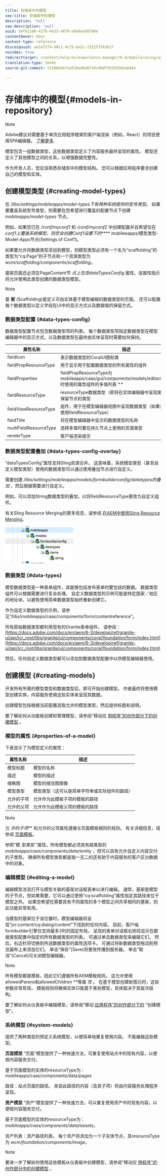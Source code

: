 ```yaml
---
title: 存储库中的模型
seo-title: 存储库中的模型
description: 'null'
seo-description: 'null'
uuid: 54f81180-4178-4e33-a6f0-e9e6ea50798e
contentOwner: User
content-type: reference
discoiquuid: ae1a72f4-d8c1-4c75-ba2c-7322f3743b17
noindex: true
redirecttarget: /content/help/en/experience-manager/6-4/mobile/using/administer-mobile-apps
translation-type: tm+mt
source-git-commit: 5120bbdefea528ad6d07a9c99df565555b6a8444

---
```



# 存储库中的模型{#models-in-repository}

>[!NOTE]
>
>Adobe建议对需要基于单页应用程序框架的客户端渲染（例如，React）的项目使用SPA编辑器。 [了解更多](/help/sites-developing/spa-overview.md).

模型包含一组数据类型，这些数据类型定义了内容服务最终呈现的属性。 模型还定义了其他模型之间的关系，以增强数据完整性。

作为开发人员，您应该熟悉存储库中的模型结构。 您可以根据应用程序要求创建自己的模型和实体。

## 创建模型类型 {#creating-model-types}

在 */libs/settings/mobileapps/model-types下有两种系统提供的型号类型*。 如果要覆盖系统型号类型，则需要在您希望进行覆盖的配置节点下创建 *mobileapps/model-types* 节点。

例如，如果您已在 */conf/myconf1* 和 */conf/myconf2* 中创建配置并且希望仅在 *conf1上覆盖系统模型，则您会创建Conf1设置下的***** mobileeapps/模型类型-Model-Apps节点(Settings of Conf1)。

如果要允许将数据类型添加到模型，则模型类型必须有一个名为“scaffolding”的类型为“cq:Page”的子节点和一个资源类型为 *wcm/scaffolding/components/scaffolding*。

基架页面还必须在PageContent节 *点上包含dataTypesConfig* 属性，该属性指示将允许使用此类型创建的数据类型模型。

>[!NOTE]
>
>基 **架** (Scaffolding)是定义可由实体基于模型编辑的数据类型的页面。 还可以配置每个数据类型以定义字段在UI中的显示方式以及数据值的保留方式。

### 数据类型配置 {#data-types-config}

数据类型配置节点包含数据类型项的列表。 每个数据类型项指定数据类型在模型编辑器中的显示方式，以及数据类型在最终由实体呈现时需要如何保持。

| **属性名称** | **描述** |
|---|---|
| fieldIcon | 表示数据类型的CoralUI图标类 |
| fieldPropResourceType | 用于显示用于配置数据类型的所有属性的组件 |
| fieldProperties | fieldPropResourceType为mobileapps/caas/gui/components/models/editor/datatypes/field时使用的属性组件的多值列表 ** |
| fieldResourceType | resourceType数据类型（即将在实体编辑器中呈现属性的组件）的保留节点的类型 |
| fieldViewResourceType | 组件，用于在模型编辑器视图中呈现数据类型（如果忽略此属性，则使用fieldResourceType） |
| fieldTitle | 将在模型编辑器中显示的数据类型的名称 |
| multiFieldResourceType | 选择多值时要在持久节点上使用的资源类型 |
| renderType | 客户端渲染提示 |

### 数据类型配置叠加 {#data-types-config-overlay}

“dataTypesConfig”属性支持Sling资源合并。 这意味着，系统模型类型（甚至自定义模型类型）使用的数据类型可以通过使用叠加节点进行自定义。

需要创建 */libs/settings/mobileapps/models/formbuilderconfig/datatypes的叠加* ，然后根据需要进行自定义。

例如，可以添加String数据类型的叠加，以将fieldResourceType更改为自定义组件。

有关Sling Resource Merging的更多信息，请参阅 [在AEM中使用Sling Resource Merging](/help/sites-developing/sling-resource-merger.md)。

![chlimage_1-7](assets/chlimage_1-7.png)

### 数据类型 {#data-types}

模型数据类型是一种表单组件，其能够包括发布表单时要包括的数据。 数据类型组件可以根据需要进行复杂处理。 自定义数据类型的示例可能是特定国家／地区的地址块，以避免使用简单数据类型始终重新创建它。

作为自定义数据类型的示例，请参见“/libs/mobileapps/caas/components/form/contentreference”。

所有原始数据类型都利用现有的Granite表单组件。 请参阅： [https://docs.adobe.com/docs/en/aem/6-3/develop/ref/granite-ui/api/jcr_root/libs/granite/ui/components/coral/foundation/form/index.html](https://docs.adobe.com/docs/en/aem/6-3/develop/ref/granite-ui/api/jcr_root/libs/granite/ui/components/coral/foundation/form/index.html)

然后，任何自定义数据类型都可以添加到数据类型配置中以供模型编辑器使用。

## 创建模型 {#creating-models}

开发所有所需的模型类型和数据类型后，即可开始创建模型。 作者最终将使用模型创建实体，内容服务使用这些实体来呈现其数据。

创建模型包括根据当前配置选取允许的模型类型，然后提供标题和说明。

要了解如何从功能板创建和管理模型，请参阅“移动应 [用程序”的创作部分下的创建模型](/help/mobile/administer-mobile-apps.md) 。

### 模型的属性 {#properties-of-a-model}

下表显示了为模型定义的属性：

| **属性名称** | **描述** |
|---|---|
| 模型标题 | 模型的名称 |
| 描述 | 模型的描述 |
| 缩略图 | 模型的缩览图图像 |
| 模型类型 | 模型类型（这可以是简单字符串或实际组件的路径） |
| 允许的子项 | 允许作为此模板子项的模板的路径 |
| 允许的父项 | 允许作为此模板父项的模板的路径 |

>[!NOTE]
>
>允 *许的子项*** 和允许的父项属性遵循与页面模板相同的规则。 有关详细信息，请参阅 [页面模板](/help/sites-developing/page-templates-static.md)。
>
>参照“模 *型类型* ”属性，所有模型都必须具有超类型的 *mobileapps/caas/components/data/entity* ，但可以具有允许自定义内容交付的子类型。 确保所有模型类型都是独一无二的还有助于内容服务的客户区分数据中的对象。

### 编辑模型 {#editing-a-model}

编辑模型涉及打开与模型关联的基架对话框表单以进行编辑。 通常，基架是模型的子节点，但如果需要，它可以通过使用“cq:scaffolding”属性指定其路径来位于模型之外。 如果您希望在需要具有不同属性的多个模型之间共享相同的基架，则此功能非常有用。

当模型的基架位于该位置时，模型编辑器将呈现“jcr:content/cq:dialog/content”下找到的任何内容。 目前，客户端formbuilder引擎仅支持最多3列的固定布局。 呈现的表单对话框右侧将显示在数据类型配置中指定的所有数据类型的列表。 可通过单击数据类型来编辑它们。 然后，右边栏将切换到所选数据类型的属性选项卡。 可通过将新数据类型拖动到预览画布上来添加它们。 单击“保存”(Save)将更改传播到服务器。 单击“取消”(Cancel)可关闭模型编辑器。

>[!NOTE]
>
>所有模型都是模板，因此它们遵循所有AEM模板规则。 这允许使用allowedParens和allowedChildren **&#x200B;等属 *性* 。 在基于模型创建新图元时，这些参数非常有效。 模板规则将确保实体只能基于某些模型，具体取决于其层次结构。
>
>要了解如何从仪表板中编辑模型，请参阅“移动 [应用程序”的创作部分下的](/help/mobile/administer-mobile-apps.md) “创建模型”。

### 系统模型 {#system-models}

提供了两种类型的预定义系统模型，以便简单地重复使用内容。 不能编辑这些模型。

**页面模型** “页面”模型提供了一种快速方法，可重复使用站点中的现有内容，以便按内容服务交付。

基于页面模型的实体的resourceType为：mobileapps/caas/components/data/pages

路径：站点页面的路径。 来自此路径的内容（及其子项）将由内容服务处理程序呈现。

**资产模型** “资产”模型提供了一种快速方法，可以重复使用资产中的现有内容，以便按内容服务交付。

基于页面模型的实体的resourceType为： *mobileapps/caas/components/data/assets。*

资产列表：资产路径列表。 每个资产将添加为一个子实体节点，其resourceType为 *wcm/foundation/components/image*。

>[!NOTE]
>
>要进一步了解如何使用这些模板从仪表板中创建模型，请参阅“移动应 [用程序”的创作部分中的创建模型](/help/mobile/administer-mobile-apps.md) 。
